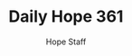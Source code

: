 ---
image: /assets/img/daily-hope-default-artwork.png
title: Daily Hope 361
number: 361
categories:
  - Daily Hope
author: Hope Staff
notes: Daily Hope 361
embed: >-
  <iframe style="border-radius:12px" src="https://open.spotify.com/embed/episode/23aa3HxhyfQlpOKAN5Yewr?utm_source=generator" width="100%" height="152" frameBorder="0" allowfullscreen="" allow="autoplay; clipboard-write; encrypted-media; fullscreen; picture-in-picture" loading="lazy"></iframe>
---
